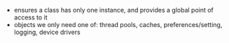 * ensures a class has only one instance, and provides a global point of access to it
* objects we only need one of: thread pools, caches, preferences/setting, logging, device drivers
